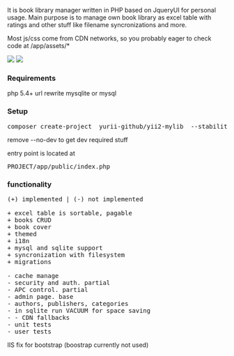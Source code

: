 It is book library manager written in PHP based on JqueryUI for personal usage. Main purpose is to manage own book library as excel table with ratings and other stuff like filename syncronizations and more.

Most js/css come from CDN networks, so you probably eager to check code at /app/assets/*

<img src="http://s11.postimg.org/agya5qldf/lib.jpg" />

<img src="http://s29.postimg.org/hdzobbo5z/cfg.jpg" />

<h3>Requirements</h3>

php 5.4+
url rewrite
mysqlite or mysql


<h3>Setup</h3>

<pre>composer create-project  yurii-github/yii2-mylib  --stability=dev --no-dev</pre>
remove --no-dev to get dev required stuff

entry point is located at
<pre>PROJECT/app/public/index.php</pre>


<h3>functionality</h3>

<pre>
(+) implemented | (-) not implemented

+ excel table is sortable, pagable
+ books CRUD
+ book cover
+ themed
+ i18n
+ mysql and sqlite support
+ syncronization with filesystem
+ migrations

- cache manage
- security and auth. partial
- APC control. partial
- admin page. base
- authors, publishers, categories
- in sqlite run VACUUM for space saving
- - CDN fallbacks
- unit tests
- user tests
</pre>


IIS fix for bootstrap (boostrap currently not used)
<pre><mimeMap fileExtension=".woff2" mimeType="application/font-woff2" /></pre>
